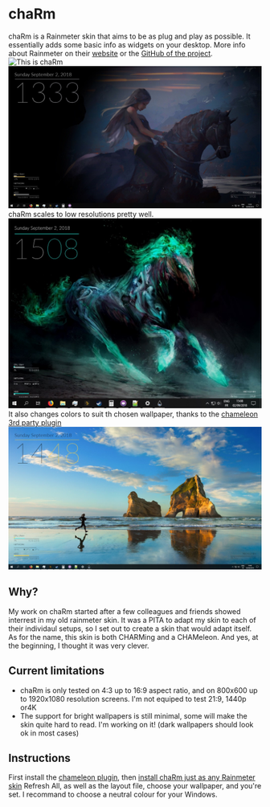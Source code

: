 # chaRm

chaRm is a Rainmeter skin that aims to be as plug and play as possible. It essentially adds some basic info as widgets on your desktop. 
More info about Rainmeter on their [website](https://www.rainmeter.net/) or the [GitHub of the project](https://github.com/rainmeter/rainmeter).
![This is chaRm](/doc/pic/Interactivity.gif)
![This also chaRm](/doc/pic/Screen2.jpg)
chaRm scales to low resolutions pretty well.
![Low Rez and chaRm](/doc/pic/ScreenSizeDemo.jpg)
It also changes colors to suit th chosen wallpaper, thanks to the [chameleon 3rd party plugin](https://github.com/socks-the-fox/Chameleon)
![Bright Wallpaper and chaRm](/doc/pic/LightBackgroundDemo.jpg)

## Why?

My work on chaRm started after a few colleagues and friends showed interrest in my old rainmeter skin. It was a PITA to adapt my skin to each of their individaul setups, so I set out to create a skin that would adapt itself.
As for the name, this skin is both CHARMing and a CHAMeleon. And yes, at the beginning, I thought it was very clever.

## Current limitations

- chaRm is only tested on 4:3 up to 16:9 aspect ratio, and on 800x600 up to 1920x1080 resolution screens. I'm not equiped to test 21:9, 1440p or4K
- The support for bright wallpapers is still minimal, some will make the skin quite hard to read. I'm working on it! (dark wallpapers should look ok in most cases)

## Instructions

First install the [chameleon plugin](https://software.socksthefox.net/chameleon/), then [install chaRm just as any Rainmeter skin](https://docs.rainmeter.net/manual/installing-skins/)
Refresh All, as well as the layout file, choose your wallpaper, and you're set. I recommand to choose a neutral colour for your Windows.

